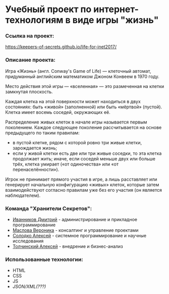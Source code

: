 # Учебный проект по интернет-технологиям в виде игры "жизнь"
### Ссылка на проект:
https://keepers-of-secrets.github.io/life-for-inet2017/
### Описание проекта:
Игра «Жизнь» (англ. Conway's Game of Life) — клеточный автомат, придуманный английским математиком Джоном Конвеем в 1970 году.

Место действия этой игры — «вселенная» — это размеченная на клетки замкнутая плоскость.

Каждая клетка на этой поверхности может находиться в двух состояниях: быть «живой» (заполненной) или быть «мёртвой» (пустой). Клетка имеет восемь соседей, окружающих её.

Распределение живых клеток в начале игры называется первым поколением. Каждое следующее поколение рассчитывается на основе предыдущего по таким правилам:
- в пустой клетке, рядом с которой ровно три живые клетки, зарождается жизнь;
- если у живой клетки есть две или три живые соседки, то эта клетка продолжает жить; иначе, если соседей меньше двух или больше трёх, клетка умирает («от одиночества» или «от перенаселённости»).

Игрок не принимает прямого участия в игре, а лишь расставляет или генерирует начальную конфигурацию «живых» клеток, которые затем взаимодействуют согласно правилам уже без его участия (он является наблюдателем).
### Команда "Хранители Секретов":
- [Иванников Дмитрий](https://stankin.github.io/inet-2017/idm-17-06/Ivannikov/index.html) - администрирование и прикладное программирование
- [Маслова Вероника](https://stankin.github.io/inet-2017/idm-17-06/Maslova/index.html) - консалтинг и управление проектами
- [Солодко Алексей](https://stankin.github.io/inet-2017/idm-17-06/Solodko/index.html) - системное программирование и научные исследования
- [Толчинский Алексей](https://stankin.github.io/inet-2017/idm-17-06/Tolchinski/index.html) - внедрение и бизнес-анализ
### Использованные технологии:
- HTML
- CSS
- JS
- <i>JSON/XML(???)</i>
